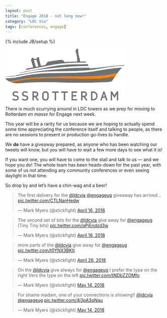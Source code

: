 ```yaml
---
layout: post
title: "Engage 2018 - not long now!"
category: "LDC Via"
tags: [conferences, engage]
---
```


{% include JB/setup %}

<div class="full-header">
  <img src="/assets/img/blog/ss-rotterdam.gif" alt="Header image: SS Rotterdam" title="SS Rotterdam" height="165px" width="380px" />
</div>

There is much scurrying around in LDC towers as we prep for moving to Rotterdam <i>en masse</i> for Engage next week.

This year will be a rarity for us because we are hoping to actually spend some time appreciating the conference itself and talking to people, as there are no sessions to present or production go-lives to
handle.

We <strong>do</strong> have a giveaway prepared, as anyone who has been watching our tweets will know, but you will have to wait a few more days to see what it is!

If you want one, you will have to come to the stall and talk to us — and we hope you do! The whole team has been heads-down for the past year, with some of us not attending any community conferences
or even seeing daylight in that time.

So drop by and let’s have a chin-wag and a beer!

<blockquote class="twitter-tweet" data-lang="en"><p lang="en"
dir="ltr">The first delivery for the <a
href="https://twitter.com/ldcvia?ref_src=twsrc%5Etfw">@ldcvia</a> <a
href="https://twitter.com/engageug?ref_src=twsrc%5Etfw">@engageug</a>
giveaway has arrived... <a
href="https://t.co/CTLNanHedw">pic.twitter.com/CTLNanHedw</a></p>&mdash;
Mark Myers (@stickfight) <a
href="https://twitter.com/stickfight/status/985787550353805312?ref_src=twsrc%5Etfw">April
16, 2018</a></blockquote>
<script async src="https://platform.twitter.com/widgets.js"
charset="utf-8"></script>

<blockquote class="twitter-tweet" data-lang="en"><p lang="en"
dir="ltr">The second set of bits for the <a
href="https://twitter.com/ldcvia?ref_src=twsrc%5Etfw">@ldcvia</a> give
away for <a href="https://twitter.com/engageug?ref_src=twsrc%5Etfw">@engageug</a>
(Tiny Tiny bits) <a
href="https://t.co/qPjEndzd3w">pic.twitter.com/qPjEndzd3w</a></p>&mdash;
Mark Myers (@stickfight) <a
href="https://twitter.com/stickfight/status/985897083520585734?ref_src=twsrc%5Etfw">April
16, 2018</a></blockquote>
<script async src="https://platform.twitter.com/widgets.js"
charset="utf-8"></script>

<blockquote class="twitter-tweet" data-lang="en"><p lang="en"
dir="ltr">more parts of the <a
href="https://twitter.com/ldcvia?ref_src=twsrc%5Etfw">@ldcvia</a> give
away for <a href="https://twitter.com/engageug?ref_src=twsrc%5Etfw">@engageug</a>
<a href="https://t.co/t0YNX3BKIt">pic.twitter.com/t0YNX3BKIt</a></p>&mdash;
Mark Myers (@stickfight) <a
href="https://twitter.com/stickfight/status/989438660289486848?ref_src=twsrc%5Etfw">April
26, 2018</a></blockquote>
<script async src="https://platform.twitter.com/widgets.js"
charset="utf-8"></script>

<blockquote class="twitter-tweet" data-lang="en"><p lang="en"
dir="ltr">On the <a
href="https://twitter.com/ldcvia?ref_src=twsrc%5Etfw">@ldcvia</a> give
always for <a href="https://twitter.com/engageug?ref_src=twsrc%5Etfw">@engageug</a>
I prefer the type on the right Vers the type on the left <a
href="https://t.co/tNDbZZOMfo">pic.twitter.com/tNDbZZOMfo</a></p>&mdash;
Mark Myers (@stickfight) <a
href="https://twitter.com/stickfight/status/996026635810951168?ref_src=twsrc%5Etfw">May
14, 2018</a></blockquote>
<script async src="https://platform.twitter.com/widgets.js"
charset="utf-8"></script>

<blockquote class="twitter-tweet" data-lang="en"><p lang="en"
dir="ltr">For shame madam, one of your connections is showing!! <a
href="https://twitter.com/ldcvia?ref_src=twsrc%5Etfw">@ldcvia</a> <a
href="https://twitter.com/engageug?ref_src=twsrc%5Etfw">@engageug</a>
<a href="https://t.co/4j3pA3qNqu">pic.twitter.com/4j3pA3qNqu</a></p>&mdash;
Mark Myers (@stickfight) <a
href="https://twitter.com/stickfight/status/996026928363646976?ref_src=twsrc%5Etfw">May
14, 2018</a></blockquote>
<script async src="https://platform.twitter.com/widgets.js"
charset="utf-8"></script>
